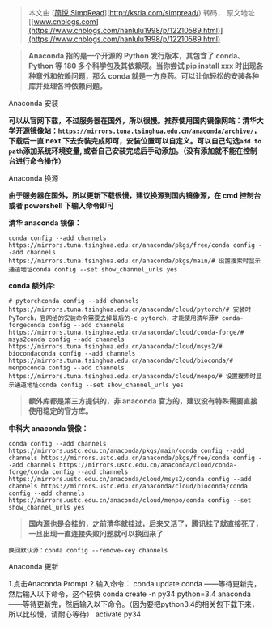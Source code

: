 > 本文由 [[简悦 SimpRead](http://ksria.com/simpread/)](http://ksria.com/simpread/) 转码， 原文地址 [[www.cnblogs.com](https://www.cnblogs.com/hanlulu1998/p/12210589.html)](https://www.cnblogs.com/hanlulu1998/p/12210589.html)

> **Anaconda 指的是一个开源的 Python 发行版本，其包含了 conda、Python 等 180 多个科学包及其依赖项。当你尝试 pip install xxx 时出现各种意外和依赖问题，那么 conda 就是一方良药。可以让你轻松的安装各种库并处理各种依赖问题。**

Anaconda 安装

**可以从官网下载，不过服务器在国外，所以很慢。推荐使用国内镜像网站：清华大学开源镜像站：`https://mirrors.tuna.tsinghua.edu.cn/anaconda/archive/`，下载后一直 next 下去安装完成即可，安装位置可以自定义。可以自己勾选`add to path`添加系统环境变量, 或者自己安装完成后手动添加。（没有添加就不能在控制台进行命令操作）**

Anaconda 换源

**由于服务器在国外，所以更新下载很慢，建议换源到国内镜像源，在 cmd 控制台或者 powershell 下输入命令即可**

**清华 anaconda 镜像：**

```
conda config --add channels https://mirrors.tuna.tsinghua.edu.cn/anaconda/pkgs/free/conda config --add channels https://mirrors.tuna.tsinghua.edu.cn/anaconda/pkgs/main/# 设置搜索时显示通道地址conda config --set show_channel_urls yes
```

**conda 额外库:**

```
# pytorchconda config --add channels https://mirrors.tuna.tsinghua.edu.cn/anaconda/cloud/pytorch/# 安装时PyTorch，官网给的安装命令需要去掉最后的-c pytorch，才能使用清华源# conda-forgeconda config --add channels https://mirrors.tuna.tsinghua.edu.cn/anaconda/cloud/conda-forge/# msys2conda config --add channels https://mirrors.tuna.tsinghua.edu.cn/anaconda/cloud/msys2/# biocondaconda config --add channels https://mirrors.tuna.tsinghua.edu.cn/anaconda/cloud/bioconda/# menpoconda config --add channels https://mirrors.tuna.tsinghua.edu.cn/anaconda/cloud/menpo/# 设置搜索时显示通道地址conda config --set show_channel_urls yes
```

> **额外库都是第三方提供的，非 anaconda 官方的，建议没有特殊需要直接使用稳定的官方库。**

**中科大 anaconda 镜像：**

```
conda config --add channels https://mirrors.ustc.edu.cn/anaconda/pkgs/main/conda config --add channels https://mirrors.ustc.edu.cn/anaconda/pkgs/free/conda config --add channels https://mirrors.ustc.edu.cn/anaconda/cloud/conda-forge/conda config --add channels https://mirrors.ustc.edu.cn/anaconda/cloud/msys2/conda config --add channels https://mirrors.ustc.edu.cn/anaconda/cloud/bioconda/conda config --add channels https://mirrors.ustc.edu.cn/anaconda/cloud/menpo/conda config --set show_channel_urls yes
```

> **国内源也是会挂的，之前清华就挂过，后来又活了，腾讯挂了就直接死了，一旦出现一直连接失败问题就可以换回来了**

```
换回默认源：conda config --remove-key channels
```

Anaconda 更新

1.点击Anaconda Prompt
2.输入命令：
conda update conda ——等待更新完，然后输入以下命令，这个较快
conda create -n py34 python=3.4 anaconda ——等待更新完，然后输入以下命令。（因为要把python3.4的相关包下载下来，所以比较慢，请耐心等待）
activate py34
